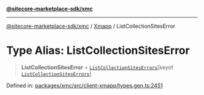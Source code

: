 [**@sitecore-marketplace-sdk/xmc**](../../../../README.md)

***

[@sitecore-marketplace-sdk/xmc](../../../../README.md) / [Xmapp](../README.md) / ListCollectionSitesError

# Type Alias: ListCollectionSitesError

> **ListCollectionSitesError** = [`ListCollectionSitesErrors`](ListCollectionSitesErrors.md)\[keyof [`ListCollectionSitesErrors`](ListCollectionSitesErrors.md)\]

Defined in: [packages/xmc/src/client-xmapp/types.gen.ts:2451](https://github.com/Sitecore/marketplace-sdk/blob/047115917e8843232ba2a4ba284b67585698b1c5/packages/xmc/src/client-xmapp/types.gen.ts#L2451)
